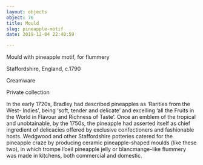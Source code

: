 ```yaml
---
layout: objects
object: 76
title: Mould
slug: pineapple-motif
date: 2019-12-04 22:40:59

---
```

Mould with pineapple motif, for flummery  

Staffordshire, England, c.1790  

Creamware  

Private collection  

In the early 1720s, Bradley had described pineapples as ‘Rarities from the West- Indies’, being ‘soft, tender and delicate’ and excelling ‘all the Fruits in the World in Flavour and Richness of Taste’. Once an  emblem of the tropical and unobtainable, by  the 1750s, the pineapple had asserted itself as chief ingredient of delicacies offered by exclusive confectioners and fashionable hosts. Wedgwood and other Staffordshire potteries catered for the pineapple craze by producing ceramic pineapple-shaped moulds (like these two), in which trompe l’oeil pineapple jelly  or blancmange-like flummery was made in  kitchens, both commercial and domestic.
